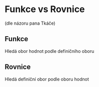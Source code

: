 # Funkce vs Rovnice
(dle názoru pana Tkáče)

## Funkce
Hledá obor hodnot podle definičního oboru

## Rovnice
Hledá definiční obor podle oboru hodnot